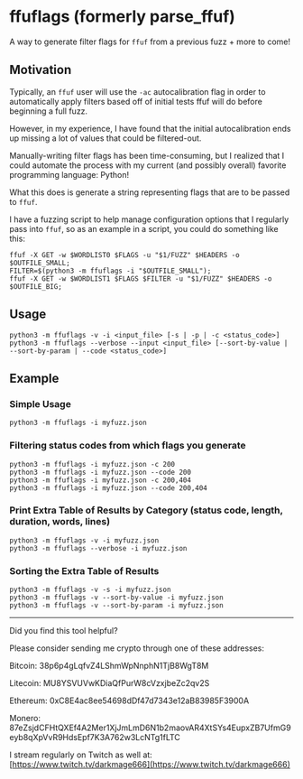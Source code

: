 # ffuflags (formerly parse_ffuf)

A way to generate filter flags for `ffuf` from a previous fuzz + more to come!

## Motivation

Typically, an `ffuf` user will use the `-ac` autocalibration flag in order to automatically apply filters based off of initial tests ffuf will do before beginning a full fuzz.

However, in my experience, I have found that the initial autocalibration ends up missing a lot of values that could be filtered-out. 

Manually-writing filter flags has been time-consuming, but I realized that I could automate the process with my current (and possibly overall) favorite programming language: Python!

What this does is generate a string representing flags that are to be passed to `ffuf`. 

I have a fuzzing script to help manage configuration options that I regularly pass into `ffuf`, so as an example in a script, you could do something like this:

```
ffuf -X GET -w $WORDLIST0 $FLAGS -u "$1/FUZZ" $HEADERS -o $OUTFILE_SMALL;
FILTER=$(python3 -m ffuflags -i "$OUTFILE_SMALL");
ffuf -X GET -w $WORDLIST1 $FLAGS $FILTER -u "$1/FUZZ" $HEADERS -o $OUTFILE_BIG;
```


## Usage

```
python3 -m ffuflags -v -i <input_file> [-s | -p | -c <status_code>]
python3 -m ffuflags --verbose --input <input_file> [--sort-by-value | --sort-by-param | --code <status_code>]
```

## Example

### Simple Usage

```
python3 -m ffuflags -i myfuzz.json 
```

### Filtering status codes from which flags you generate

```
python3 -m ffuflags -i myfuzz.json -c 200
python3 -m ffuflags -i myfuzz.json --code 200
python3 -m ffuflags -i myfuzz.json -c 200,404
python3 -m ffuflags -i myfuzz.json --code 200,404
```

### Print Extra Table of Results by Category (status code, length, duration, words, lines)

```
python3 -m ffuflags -v -i myfuzz.json 
python3 -m ffuflags --verbose -i myfuzz.json 
```

### Sorting the Extra Table of Results 

```
python3 -m ffuflags -v -s -i myfuzz.json 
python3 -m ffuflags -v --sort-by-value -i myfuzz.json 
python3 -m ffuflags -v --sort-by-param -i myfuzz.json 
```

-----

Did you find this tool helpful? 

Please consider sending me crypto through one of these addresses:

Bitcoin: 38p6p4gLqfvZ4LShmWpNnphN1TjB8WgT8M

Litecoin: MU8YSVUVwKDiaQfPurW8cVzxjbeZc2qv2S

Ethereum: 0xC8E4ac8ee54698dDf47d7343e12aB83985F3900A

Monero: 87eZsjdCFHtQXEf4A2Mer1XjJmLmD6N1b2maovAR4XtSYs4EupxZB7UfmG9eyb8qXpVvR9HdsEpf7K3A762w3LcNTg1fLTC 

I stream regularly on Twitch as well at: [https://www.twitch.tv/darkmage666](https://www.twitch.tv/darkmage666)

